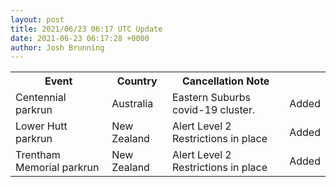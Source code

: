 ```yaml
---
layout: post
title: 2021/06/23 06:17 UTC Update
date: 2021-06-23 06:17:28 +0000
author: Josh Brunning
---
```


<table style='width: 100%'>
    <tr>
        <th>Event</th>
        <th>Country</th>
        <th>Cancellation Note</th>
        <th></th>
    </tr>
    <tr>
        <td>Centennial parkrun</td>
        <td>Australia</td>
        <td>Eastern Suburbs covid-19 cluster.</td>
        <td>Added</td>
    </tr>
    <tr>
        <td>Lower Hutt parkrun</td>
        <td>New Zealand</td>
        <td>Alert Level 2 Restrictions in place</td>
        <td>Added</td>
    </tr>
    <tr>
        <td>Trentham Memorial parkrun</td>
        <td>New Zealand</td>
        <td>Alert Level 2 Restrictions in place</td>
        <td>Added</td>
    </tr>
